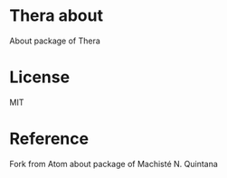 # Thera about
About package of Thera 

# License
MIT

# Reference
Fork from Atom about package of Machisté N. Quintana
